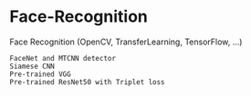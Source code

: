 # Face-Recognition
Face Recognition (OpenCV, TransferLearning, TensorFlow, ...)

    FaceNet and MTCNN detector
    Siamese CNN
    Pre-trained VGG
    Pre-trained ResNet50 with Triplet loss
